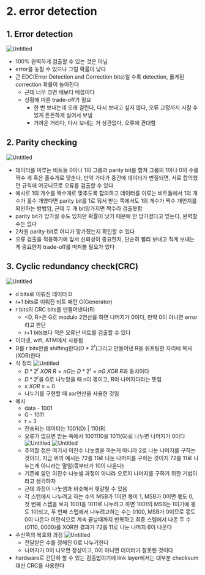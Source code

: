 # 2. error detection

## 1. Error detection

![Untitled](https://s3-us-west-2.amazonaws.com/secure.notion-static.com/1adc433b-976b-474d-9e30-4240870271c7/Untitled.png)

- 100% 완벽하게 검출할 수 있는 것은 아님
- error를 놓칠 수 있으나 그럴 확률이 낮다
- 큰 EDC(Error Detection and Correction bits)일 수록 detection, 옳게된 correction 확률이 높아진다
  - 근데 너무 크면 배보다 배꼽이다
  - 상황에 따른 trade-off가 필요
    - 한 번 보내는데 오래 걸린다, 다시 보내고 싶지 않다, 오류 교정까지 시킬 수 있게 든든하게 실어서 보냄
    - 가까운 거리다, 다시 보내는 거 상관없다, 오류에 관대함

## 2. Parity checking

![Untitled](https://s3-us-west-2.amazonaws.com/secure.notion-static.com/d33e77af-4851-40ca-a792-8a3117e792c0/Untitled.png)

- 데이터를 이루는 비트들 0이나 1의 그룹과 parity bit를 합쳐 그룹의 1이나 0의 수를 짝수 개 혹은 홀수개로 맞춘다, 만약 가다가 중간에 데이터가 변질되면, 서로 합의했던 규칙에 어긋나므로 오류를 검출할 수 있다
- 예시로 1의 개수를 짝수개로 맞추도록 합의하고 데이터를 이루는 비트들에서 1의 개수가 홀수 개였다면 parity bit를 1로 둬서 받는 쪽에서도 1의 개수가 짝수 개인지를 확인하는 방법임, 근데 두 개 bit망가지면 짝수라 검출못함
- parity bit가 망가질 수도 있지만 확률이 낫기 때문에 안 망가졌다고 믿는다, 완벽할 수는 없다
- 2차원 parity-bit로 어디가 망가졌는지 확인할 수 있다
- 오류 검출을 적용하기에 앞서 신뢰성이 중요한지, 단순히 빨리 보내고 적게 보내는게 중요한지 trade-off를 따져볼 필요가 있다

## 3. Cyclic redundancy check(CRC)

![Untitled](https://s3-us-west-2.amazonaws.com/secure.notion-static.com/8c37ead8-a481-4525-8c03-3ef5ece89902/Untitled.png)

- d bits로 이뤄진 데이터 D
- r+1 bits로 이뤄진 비트 패턴 G(Generator)
- r bits의 CRC bits를 만들어낸다(R)
  - <D, R>은 G로 modulo 2연산을 하면 나머지가 0이다, 만약 0이 아니면 error라고 판단
  - r+1 bits보다 적은 오류난 비트를 검출할 수 있다
- 이더넷, wifi, ATM에서 사용됨
- D를 r bits만큼 shifting한다(D \* $2^r$)그리고 만들어낸 R을 쉬프팅한 자리에 복사(XOR)한다
- 식 정리
  ![Untitled](https://s3-us-west-2.amazonaws.com/secure.notion-static.com/cbe7dbfc-3037-43d6-a780-fe255a734720/Untitled.png)
  - $D * 2^r\ XOR\ R = nG$는 $D * 2^r = nG\ XOR\ R$과 동치이다
  - $D * 2^r$을 G로 나누었을 때 n이 몫이고, R이 나머지다라는 뜻임
  - $x\ XOR\ x = 0$
  - 나누기를 구현할 때 xor연산을 사용한 것임
- 예시
  - data - 1001
  - G - 1011
  - r = 3
  - 전송되는 데이터는 1001(D) | 110(R)
  - 오류가 없으면 받는 쪽에서 1001110을 1011(G)로 나누면 나머지가 0이다
  ![Untitled](https://s3-us-west-2.amazonaws.com/secure.notion-static.com/08f994cb-3737-4d2a-83e3-bdfc7f464349/Untitled.png)
  ![Untitled](https://s3-us-west-2.amazonaws.com/secure.notion-static.com/6aaeac6a-6bda-4056-a88e-ad06a62899d3/Untitled.png)
  - 주의할 점은 여기서 이진수 나눗셈을 하는게 아니라 2로 나눈 나머지를 구하는 것이다, 지금 위의 예시는 72를 11로 나눈 나머지를 구하는 것이지 72를 11로 나누는게 아니라는 말임(몫부터가 10이 나온다)
  - 기존에 알던 이진수 나눗셈 과정이 아니라 오로지 나머지를 구하기 위한 기법이라고 생각하자
  - 근데 과정이 나눗셈과 비슷해서 헷갈릴 수 있음
  - 각 스텝에서 나누려고 하는 수의 MSB가 1이면 몫이 1, MSB가 0이면 몫도 0, 첫 번째 스텝을 보자 1001을 1011로 나누려고 하면 1001의 MSB는 1이기에 몫도 1이되고, 두 번째 스텝에서 나누려고하는 수는 0100, MSB가 0이므로 몫도 0이 나온다 이런식으로 계속 끝날때까지 반복하고 최종 스텝에서 나온 두 수(0110, 0000)를 XOR한 결과가 72를 11로 나눈 나머지 6이 나온다
- 수신쪽의 복호화 과정
  ![Untitled](https://s3-us-west-2.amazonaws.com/secure.notion-static.com/10d70c3a-289e-41f0-800a-903f84a165e1/Untitled.png)
  - 전달받은 수를 정해진 G로 나누기한다
  - 나머지가 0이 나오면 정상이고, 0이 아니면 데이터가 잘못된 것이다
- hardware로 간단히 할 수 있는 검출법이기에 link layer에서는 대부분 checksum대신 CRC를 사용한다
